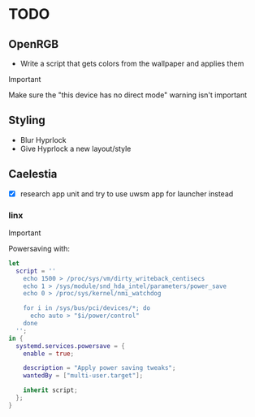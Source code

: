 # TODO

## OpenRGB

- Write a script that gets colors from the wallpaper and applies them

> [!IMPORTANT]
> Make sure the "this device has no direct mode" warning isn't important

## Styling

- Blur Hyprlock
- Give Hyprlock a new layout/style

## Caelestia

- [x] research app unit and try to use uwsm app for launcher instead

### linx

> [!IMPORTANT]
> Powersaving with:

```nix
let
  script = ''
    echo 1500 > /proc/sys/vm/dirty_writeback_centisecs
    echo 1 > /sys/module/snd_hda_intel/parameters/power_save
    echo 0 > /proc/sys/kernel/nmi_watchdog

    for i in /sys/bus/pci/devices/*; do
      echo auto > "$i/power/control"
    done
  '';
in {
  systemd.services.powersave = {
    enable = true;

    description = "Apply power saving tweaks";
    wantedBy = ["multi-user.target"];

    inherit script;
  };
}
```


